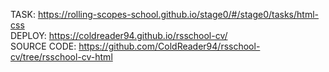 TASK: https://rolling-scopes-school.github.io/stage0/#/stage0/tasks/html-css <br>
DEPLOY: https://coldreader94.github.io/rsschool-cv/ <br>
SOURCE CODE: https://github.com/ColdReader94/rsschool-cv/tree/rsschool-cv-html <br>
